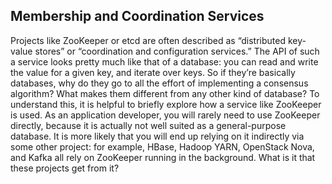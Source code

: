 ## Membership and Coordination Services 
Projects like ZooKeeper or etcd are often described as “distributed key-value stores” or
“coordination and configuration services.” The API of such a service looks pretty much like that of
a database: you can read and write the value for a given key, and iterate over keys. So if they’re
basically databases, why do they go to all the effort of implementing a consensus algorithm? What
makes them different from any other kind of database? 
To understand this, it is helpful to briefly explore how a service like ZooKeeper is used. As an
application developer, you will rarely need to use ZooKeeper directly, because it is actually not well
suited as a general-purpose database. It is more likely that you will end up relying on it indirectly via
some other project: for example, HBase, Hadoop YARN, OpenStack Nova, and Kafka all rely on ZooKeeper
running in the background. What is it that these projects get from it?